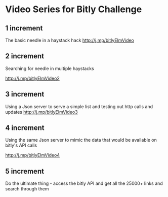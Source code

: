 
# Video Series for Bitly Challenge


## 1 increment
The basic needle in a haystack hack 
http://j.mp/bitlyElmVideo

## 2 increment
Searching for needle in multiple haystacks 

http://j.mp/bitlyElmVideo2

## 3 increment
Using a Json server to serve a simple list and testing out http calls and updates 
http://j.mp/bitlyElmVideo3

## 4 increment

Using the same Json server to mimic the data that would be available on bitly's API calls 

http://j.mp/bitlyElmVideo4

## 5 increment
Do the ultimate thing - access the bitly API and get all the 25000+ links and search through them 


